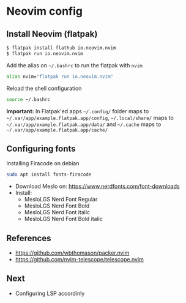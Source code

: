 # Neovim config

## Install Neovim (flatpak)

```bash
$ flatpak install flathub io.neovim.nvim
$ flatpak run io.neovim.nvim
```

Add the alias on `~/.bashrc` to run the flatpak with `nvim`
```bash
alias nvim="flatpak run io.neovim.nvim"
```

Reload the shell configuration
```bash
source ~/.bashrc
```

**Important:** In Flatpak'ed apps `~/.config/` folder maps to `~/.var/app/example.flatpak.app/config`,
`~/.local/share/` maps to `~/.var/app/example.flatpak.app/data/` and `~/.cache` maps to
`~/.var/app/example.flatpak.app/cache/`

## Configuring fonts

Installing Firacode on debian
```bash
sudo apt install fonts-firacode
```

- Download Meslo on: https://www.nerdfonts.com/font-downloads
- Install:
  - MesloLGS Nerd Font Regular
  - MesloLGS Nerd Font Bold
  - MesloLGS Nerd Font italic
  - MesloLGS Nerd Font Bold italic

## References

- https://github.com/wbthomason/packer.nvim
- https://github.com/nvim-telescope/telescope.nvim

## Next

- Configuring LSP accordinly
